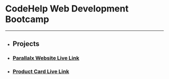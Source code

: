 # CodeHelp Web Development Bootcamp

---

- ## Projects
- ### [Parallalx Website Live Link](https://codehelp-parallalx-website.netlify.app/)
- ### [Product Card Live Link](https://codehelp-product-card-homework.netlify.app/)
